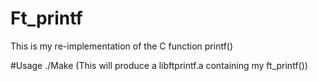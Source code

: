 # Ft_printf
This is my re-implementation of the C function printf()

#Usage
./Make (This will produce a libftprintf.a containing my ft_printf())
